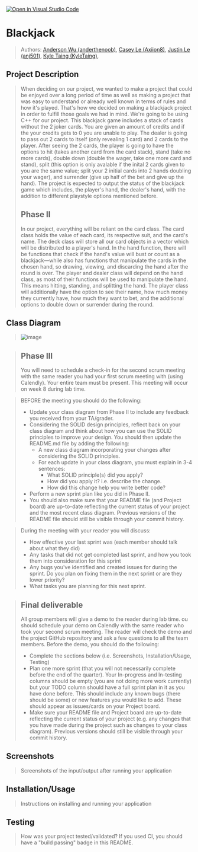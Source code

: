 [![Open in Visual Studio Code](https://classroom.github.com/assets/open-in-vscode-c66648af7eb3fe8bc4f294546bfd86ef473780cde1dea487d3c4ff354943c9ae.svg)](https://classroom.github.com/online_ide?assignment_repo_id=9905501&assignment_repo_type=AssignmentRepo)

# Blackjack
 > Authors: [Anderson Wu (anderthenoob)](https://github.com/anderthenoob),
            [Casey Le (Axiion8)](https://github.com/Axiion8),
            [Justin Le (anj501)](https://github.com/anj501),
            [Kyle Taing (KyleTaing)](https://github.com/KyleTaing),

## Project Description
 > When deciding on our project, we wanted to make a project that could be enjoyed over a long period of time as well as making a project that was easy to understand or already well known in terms of rules and how it's played. That's how we decided on making a blackjack project in order to fulfill those goals we had in mind. We're going to be using C++ for our project. This blackjack game includes a stack of cards without the 2 joker cards. You are given an amount of credits and if the your credits gets to 0 you are unable to play. The dealer is going to pass out 2 cards to itself (only revealing 1 card) and 2 cards to the player. After seeing the 2 cards, the player is going to have the options to hit (takes another card from the card stack), stand (take no more cards), double down (double the wager, take one more card and stand), split (this option is only avalable if the inital 2 cards given to you are the same value; split your 2 initial cards into 2 hands doubling your wager), and surrender (give up half of the bet and give up the hand). The project is expected to output the status of the blackjack game which includes, the player's hand, the dealer's hand, with the addition to different playstyle options mentioned before.
 > 
 > ## Phase II
 > In our project, everything will be reliant on the card class. The card class holds the value of each card, its respective suit, and the card's name. The deck class will store all our card objects in a vector which will be distributed to a player's hand. In the hand function, there will be functions that check if the hand's value will bust or count as a blackjack—while also has functions that manipulate the cards in the chosen hand, so drawing, viewing, and discarding the hand after the round is over. The player and dealer class will depend on the hand class, as most of their functions will be used to manipulate the hand. This means hitting, standing, and splitting the hand. The player class will additionally have the option to see their name, how much money they currently have, how much they want to bet, and the additional options to double down or surrender during the round.

## Class Diagram
 > ![image](https://user-images.githubusercontent.com/84153224/218648136-7c391936-e96d-4a89-9c64-301090ace5fd.png)

 
 > ## Phase III
 > You will need to schedule a check-in for the second scrum meeting with the same reader you had your first scrum meeting with (using Calendly). Your entire team must be present. This meeting will occur on week 8 during lab time.
 
 > BEFORE the meeting you should do the following:
 > * Update your class diagram from Phase II to include any feedback you received from your TA/grader.
 > * Considering the SOLID design principles, reflect back on your class diagram and think about how you can use the SOLID principles to improve your design. You should then update the README.md file by adding the following:
 >   * A new class diagram incorporating your changes after considering the SOLID principles.
 >   * For each update in your class diagram, you must explain in 3-4 sentences:
 >     * What SOLID principle(s) did you apply?
 >     * How did you apply it? i.e. describe the change.
 >     * How did this change help you write better code?
 > * Perform a new sprint plan like you did in Phase II.
 > * You should also make sure that your README file (and Project board) are up-to-date reflecting the current status of your project and the most recent class diagram. Previous versions of the README file should still be visible through your commit history.
 
> During the meeting with your reader you will discuss: 
 > * How effective your last sprint was (each member should talk about what they did)
 > * Any tasks that did not get completed last sprint, and how you took them into consideration for this sprint
 > * Any bugs you've identified and created issues for during the sprint. Do you plan on fixing them in the next sprint or are they lower priority?
 > * What tasks you are planning for this next sprint.

 
 > ## Final deliverable
 > All group members will give a demo to the reader during lab time. ou should schedule your demo on Calendly with the same reader who took your second scrum meeting. The reader will check the demo and the project GitHub repository and ask a few questions to all the team members. 
 > Before the demo, you should do the following:
 > * Complete the sections below (i.e. Screenshots, Installation/Usage, Testing)
 > * Plan one more sprint (that you will not necessarily complete before the end of the quarter). Your In-progress and In-testing columns should be empty (you are not doing more work currently) but your TODO column should have a full sprint plan in it as you have done before. This should include any known bugs (there should be some) or new features you would like to add. These should appear as issues/cards on your Project board.
 > * Make sure your README file and Project board are up-to-date reflecting the current status of your project (e.g. any changes that you have made during the project such as changes to your class diagram). Previous versions should still be visible through your commit history. 
 
 ## Screenshots
 > Screenshots of the input/output after running your application
 ## Installation/Usage
 > Instructions on installing and running your application
 ## Testing
 > How was your project tested/validated? If you used CI, you should have a "build passing" badge in this README.
 
